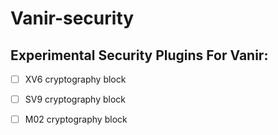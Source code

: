 # Vanir-security

## Experimental Security Plugins For Vanir:


- [ ] XV6 cryptography block

- [ ] SV9 cryptography block

- [ ] M02 cryptography block





